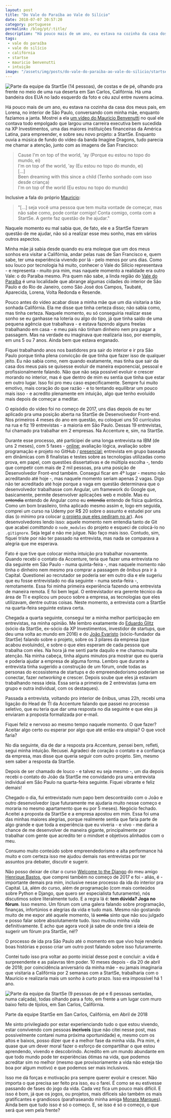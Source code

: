 ```yaml
---
layout: post
title: "Do Vale do Paraíba ao Vale do Silício"
date: 2018-07-07 20:57:20
category: portuguese
permalink: /blog/pt/:title/
description: "Há pouco mais de um ano, eu estava na cozinha da casa dos meus pais, em Lorena, no interior de São Paulo, conversando com minha mãe, enquanto fazíamos a janta. Mostrei a ela um vídeo do Mauricio Benvenutti no qual ele contava todo empolgado que largou uma carreira executiva bem sucedida na XP Investimentos, uma das maiores instituições financeiras da América Latina, para empreender, e sobre seu novo projeto: a StartSe."
tags:
 - vale do paraíba
 - vale do silício
 - califórnia
 - startse
 - mauricio benvenutti
 - intuição
image: "/assets/img/posts/do-vale-do-paraiba-ao-vale-do-silicio/startse-no-vale-do-silicio.jpg"
---
```


![Parte da equipe da StartSe (14 pessoas), de costas e de pé, olhando pra frente no meio de uma rua deserta em San Carlos, Califórnia. Há uma bandeira dos EUA no lado esquerdo da foto e céu azul entre nuvens acima.](/assets/img/posts/do-vale-do-paraiba-ao-vale-do-silicio/startse-no-vale-do-silicio.jpg)

Há pouco mais de um ano, eu estava na cozinha da casa dos meus pais, em Lorena, no interior de São Paulo, conversando com minha mãe, enquanto fazíamos a janta. Mostrei a ela <a href="https://www.youtube.com/watch?v=fBEmlQAVEYE" target="_blank">um vídeo do Mauricio Benvenutti</a> no qual ele contava todo empolgado que largou uma carreira executiva bem sucedida na XP Investimentos, uma das maiores instituições financeiras da América Latina, para empreender, e sobre seu novo projeto: a StartSe. Enquanto ouvia a música de fundo do vídeo da banda Imagine Dragons, tudo parecia me chamar a atenção, junto com as imagens de San Francisco:

> Cause I'm on top of the world, 'ay (Porque eu estou no topo do mundo, ei)<br />
> I'm on top of the world, 'ay (Eu estou no topo do mundo, ei)<br />
> [...]<br />
> Been dreaming with this since a child (Tenho sonhado com isso desde criança)<br />
> I'm on top of the world (Eu estou no topo do mundo)<br />

Inclusive a fala do próprio <a href="http://instagram.com/mauriciobenvenutti" target="_blank">Mauricio</a>:

> "[...] seja você uma pessoa que tem muita vontade de começar, mas não sabe como, pode contar comigo! Conta comigo, conta com a StartSe. A gente faz questão de lhe ajudar."

Naquele momento eu mal sabia que, de fato, ele e a StartSe fizeram questão de me ajudar, não só a realizar esse meu sonho, mas em vários outros aspectos.

Minha mãe já sabia desde quando eu era moleque que um dos meus sonhos era visitar a Califórnia, andar pelas ruas de San Francisco e, quem sabe, ter uma experiência vivendo por lá - pelo menos por uns dias. Como sou louco por tecnologia há muito, conhecer o Vale do Silício representava - e representa - muito pra mim, mas naquele momento a realidade era outro Vale: o do Paraíba mesmo. Pra quem não sabe, a linda região do <a href="https://pt.wikipedia.org/wiki/Vale_do_Para%C3%ADba" target="_blank">Vale do Paraíba</a> é uma localidade que abrange algumas cidades do interior de São Paulo e do Rio de Janeiro, como São José dos Campos, Taubaté, Aparecida, Lorena, Volta Redonda e Resende.

Pouco antes do vídeo acabar disse a minha mãe que um dia visitaria a tão sonhada Califórnia. Ela me disse que tinha certeza disso; não sabia como, mas tinha certeza. Naquele momento, eu só conseguiria realizar esse sonho se eu ganhasse na loteria ou algo do tipo, já que tinha saído de uma pequena agência que trabalhava - e estava fazendo alguns freelas trabalhando em casa - e meu pais não tinham dinheiro nem pra pagar a passagem. Mas na verdade eu imaginava que realizaria isso, por exemplo, em uns 5 ou 7 anos. Ainda bem que estava enganado.

Fiquei trabalhando anos nos bastidores pra sair do interior e ir pra São Paulo porque tinha plena convicção de que tinha que fazer isso de qualquer jeito. Eu não sabia como, nem quando exatamente, mas tinha que sair da casa dos meus pais se quisesse evoluir de maneira exponencial, pessoal e profissionalmente falando. Não que não seja possível evoluir e crescer morando no interior, mas é que dentro de mim eu sentia que tinha que estar em outro lugar. Isso foi pro meu caso especificamente. Sempre fui muito emotivo, mais coração do que razão - e to tentando equilibrar um pouco mais isso - e acredito plenamente em intuição, algo que tenho evoluído mais depois de começar a meditar.

O episódio do vídeo foi no começo de 2017, uns dias depois de eu ter aplicado pra uma posição aberta na StartSe de Desenvolvedor Front-end. Nos primeiros 4 meses do ano em questão, eu coloquei uns 50 currículos na rua e fiz 19 entrevistas - a maioria em São Paulo. Dessas 19 entrevistas, fui chamado pra trabalhar em 2 empresas. Na Accenture e, sim, na StartSe.

Durante esse processo, até participei de uma longa entrevista na IBM (de uns 2 meses), com 5 fases - <u>online:</u> avaliação lógica, avaliação sobre programação e projeto no GitHub / <u>presencial:</u> entrevista em grupo baseada em dinâmicas com 8 finalistas e testes sobre as tecnologias utilizadas como prova, em papel, com questões dissertativas e de múltipla escolha -, tendo que competir com mais de 2 mil pessoas, pra uma posição de Desenvolvedor Front-end também. Consegui ficar em 4º lugar - mesmo não acreditando até hoje -, mas naquele momento seriam apenas 2 vagas. Digo não ter acreditado até hoje porque a vaga em questão determinava que o desenvolvedor trabalhasse com Angular, um framework do Google que, basicamente, permite desenvolver aplicações web e mobile. Mas eu <strike>entendia</strike> entendo de Angular como eu <strike>entendia</strike> entendo de física quântica. Como um bom brasileiro, tinha aplicado mesmo assim e, logo em seguida, comprei um curso na Udemy por R$ 20 sobre o assunto e estudei por uns dias (o mínimo pra colocar <a href="https://github.com/ederchristian/bluebank" target="_blank">o projeto que eles pediram no ar</a>). Aos desenvolvedores lendo isso: aquele momento nem entendia tanto de Git que acabei <i>comittando</i> o `node_modules` do projeto e esqueci de colocá-lo no `.gitignore`. Seja legal e não me julgue. Não faço mais isso. Contudo, sim, fiquei triste por não ter passado na entrevista, mas nada se comparava a alegria que me esperava.

Fato é que tive que colocar minha intuição pra trabalhar novamente. Quando recebi o contato da Accenture, teria que fazer uma entrevista no dia seguinte em São Paulo - numa quinta-feira -, mas naquele momento não tinha o dinheiro nem mesmo pra comprar a passagem de ônibus pra ir à Capital. Questionei ao recrutador se poderia ser em outro dia e ele sugeriu que eu fosse entrevistado no dia seguinte - numa sexta-feira -, remotamente. Essa foi minha primeira experiência fazendo uma entrevista de maneira remota. E foi bem legal. O entrevistador era gerente técnico da área de TI e explicou um pouco sobre a empresa, as tecnologias que eles utilizavam, dentre outras coisas. Neste momento, a entrevista com a StartSe na quarta-feira seguinte estava certa.

Chegada a quarta seguinte, consegui ter a minha melhor participação em entrevistas, na minha opinião. Me lembro exatamente do <a href="https://www.instagram.com/eduardoglitz/?hl=pt-br" target="_blank">Eduardo Glitz</a> (sócio da StartSe, ex-sócio da XP Investimentos, investidor de startups, que deu uma volta ao mundo em 2016) e do <a href="https://br.linkedin.com/in/joaoevaristomoreira" target="_blank">João Evaristo</a> (sócio-fundador da StartSe) falando sobre o projeto, sobre os 3 pilares da empresa (que acabou evoluindo), e sobre o que eles esperam de cada pessoa que trabalha com eles. Na hora já me senti parte daquilo e me chamou muita atenção. Na minha cabeça, tinha alguns minutos pra mostrar que eu queria e poderia ajudar a empresa de alguma forma. Lembro que durante a entrevista tinha sugerido a construção de um fórum, onde todas as personas do ecossistema de startups e do empreendedorismo poderiam se conectar, fazer <i>networking</i> e crescer. Depois soube que eles já estavam trabalhando nessa ideia. Essa seria a primeira de 2 entrevistas (uma em grupo e outra individual, com os destaques).

Passada a entrevista, voltando pro interior de ônibus, umas 22h, recebi uma ligação do Head de TI da Accenture falando que passei no processo seletivo, que eu teria que dar uma resposta no dia seguinte e que eles já enviaram a proposta formalizada por e-mail.

Fiquei feliz e nervoso ao mesmo tempo naquele momento. O que fazer? Aceitar algo certo ou esperar por algo que até então era utopia? O que você faria?

No dia seguinte, dia de dar a resposta pra Accenture, pensei bem, refleti, segui minha intuição. Recusei. Agradeci de coração o contato e a confiança da empresa, mas disse que queria seguir com outro projeto. Sim, mesmo sem saber a resposta da StartSe.

Depois de ser chamado de louco - e talvez eu seja mesmo -, um dia depois recebi o contato do João da StartSe me convidando pra uma entrevista individual em São Paulo na quarta-feira seguinte. Fiquei vibrante e feliz demais!

Chegado o dia, fui entrevistado num papo bem descontraído com o João e outro desenvolvedor (que futuramente me ajudaria muito nesse começo e moraria no mesmo apartamento que eu por 5 meses). Negócio fechado. Aceitei a proposta da StartSe e a empresa apostou em mim. Essa foi uma das minhas maiores alegrias, porque realmente sentia que faria parte de algo grande e que toda a experiência que eu viveria - e vivo - me daria a chance de me desenvolver de maneira gigante, principalmente por trabalhar com gente que acredito ter o mindset e objetivos alinhados com o meu.

Consumo muito conteúdo sobre empreendedorismo e alta performance há muito e com certeza isso me ajudou demais nas entrevistas por ter assuntos pra debater, discutir e sugerir.

Não posso deixar de citar o curso <a href="https://welcometothedjango.com.br/" target="_blank">Welcome to the Django</a> do meu amigo <a href="https://henriquebastos.net/" target="_blank">Henrique Bastos</a>, que comprei também no começo de 2017 e foi - aliás, é - importante demais pra mim, inclusive nesse processo da ida do interior pra Capital. Lá, além do curso, além de programação (com mais conteúdos sobre Python e Django, que quero ser especialista futuramente), nós discutimos sobre literalmente tudo. E a regra lá é: <strong>tem dúvida? Joga no fórum</strong>. Isso mesmo. Um fórum com uma galera falando sobre programação, finanças, infortúnios e alegrias da vida e tudo mais. Mesmo não gostando muito de me expor até aquele momento, lá <strike>sentia</strike> sinto que não sou julgado e posso falar sobre absolutamente tudo. Isso mudou minha vida definitivamente. E acho que agora você já sabe de onde tirei a ideia de sugerir um fórum pra StartSe, né!?

O processo de ida pra São Paulo até o momento em que vivo hoje renderia boas histórias e posso criar um outro post falando sobre isso futuramente.

Contei tudo isso pra voltar ao ponto inicial desse post e concluir: a vida é surpreendente e as palavras têm poder. 10 meses depois - dia 20 de abril de 2018; por coincidência aniversário da minha mãe - eu jamais imaginaria que visitaria a Califórnia por 2 semanas com a StartSe, trabalharia com o Mauricio e realizaria mais um sonho à curto prazo. Isso era impossível há 1 ano.

![Parte da equipe da StartSe (9 pessoas de pé e 6 pessoas sentadas, numa calçada), todas olhando para a foto, em frente a um lugar com muro baixo feito de tijolos, em San Carlos, Califórnia.](/assets/img/posts/do-vale-do-paraiba-ao-vale-do-silicio/startse-team-san-carlos.jpg)

<p class="subtitle">Parte da equipe StartSe em San Carlos, Califórnia, em Abril de 2018</p>

Me sinto privilegiado por estar experienciando tudo o que estou vivendo, estar convivendo com pessoas <strong>incríveis</strong> (que não citei nesse post, mas possivelmente contarei numa próxima oportunidade) e, mesmo com os altos e baixos, posso dizer que é a melhor fase da minha vida. Pra mim, é quase que um dever moral fazer o esforço de compartilhar o que estou aprendendo, vivendo e descobrindo. Acredito em um mundo abundante em que todo mundo pode ter experiências ótimas na vida, que podemos acreditar sim no melhor (mesmo que provisoriamente a vida não esteja tão boa por algum motivo) e que podemos ser mais inclusivos.

Isso me dá forças e motivação pra sempre querer evoluir e crescer. Não importa o que precisa ser feito pra isso, eu o farei. É como se eu estivesse passando de fases do jogo da vida. Cada vez fica um pouco mais difícil. E isso é bom, já que os jogos, ou projetos, mais difíceis são também os mais gratificantes e grandiosos (parafraseando minha amiga <a href="http://monaramarques.com.br/" target="_blank">Monara Marques</a>). Ainda bem que tudo isso é só o começo. E, se isso é só o começo, o que será que vem pela frente?

